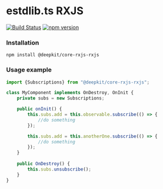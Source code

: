 # estdlib.ts RXJS

[![Build Status](https://travis-ci.com/marcj/estdlib.ts.svg?branch=master)](https://travis-ci.com/marcj/estdlib.ts)
[![npm version](https://badge.fury.io/js/%40marcj%2Festdlib.svg)](https://badge.fury.io/js/%40marcj%2Festdlib-rxjs)

### Installation

```
npm install @deepkit/core-rxjs-rxjs
```


### Usage example

```typescript
import {Subscriptions} from "@deepkit/core-rxjs-rxjs";

class MyComponent implements OnDestroy, OnInit {
    private subs = new Subscriptions;

    public onInit() {
        this.subs.add = this.observable.subscribe(() => {
            //do something
        });

        this.subs.add = this.anotherOne.subscribe(() => {
            //do something
        });
    }
    
    public OnDestroy() {
        this.subs.unsubscribe();
    }
}

```
